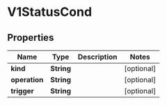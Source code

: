 

# V1StatusCond

## Properties

Name | Type | Description | Notes
------------ | ------------- | ------------- | -------------
**kind** | **String** |  |  [optional]
**operation** | **String** |  |  [optional]
**trigger** | **String** |  |  [optional]



